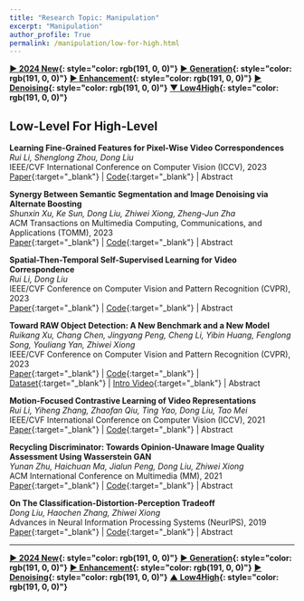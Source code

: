 ```yaml
---
title: "Research Topic: Manipulation"
excerpt: "Manipulation"
author_profile: True
permalink: /manipulation/low-for-high.html
---
```


**[▶ 2024 New](/manipulation/2024-New){: style="color: rgb(191, 0, 0)"}**
**[▶ Generation](/manipulation/editing-generation){: style="color: rgb(191, 0, 0)"}**
**[▶ Enhancement](/manipulation/hdr-enhancement){: style="color: rgb(191, 0, 0)"}**
**[▶ Denoising](/manipulation/Denoising){: style="color: rgb(191, 0, 0)"}**
**[▼ Low4High](/manipulation/low-for-high){: style="color: rgb(191, 0, 0)"}**

## Low-Level For High-Level

**Learning Fine-Grained Features for Pixel-Wise Video Correspondences** <br>
_Rui Li, Shenglong Zhou, Dong Liu_ <br>
<span><pub>IEEE/CVF International Conference on Computer Vision (ICCV), 2023</pub></span> <br>
[Paper](https://openaccess.thecvf.com/content/ICCV2023/html/Li_Learning_Fine-Grained_Features_for_Pixel-Wise_Video_Correspondences_ICCV_2023_paper.html){:target="\_blank"} |
[Code](https://github.com/qianduoduolr/FGVC){:target="\_blank"} |
<a onclick='expandABS("li23iccv")'> Abstract </a>

<div style="display: none;" class=abs id="li23iccv"><br>
Video analysis tasks rely heavily on identifying the pixels from different frames that correspond to the same visual target. To tackle this problem, recent studies have advocated feature learning methods that aim to learn distinctive representations to match the pixels, especially in a self-supervised fashion. Unfortunately, these methods have difficulties for tiny or even single-pixel visual targets. Pixel-wise video correspondences were traditionally related to optical flows, which however lead to deterministic correspondences and lack robustness on real-world videos. We address the problem of learning features for establishing pixel-wise correspondences. Motivated by optical flows as well as the self-supervised feature learning, we propose to use not only labeled synthetic videos but also unlabeled real-world videos for learning fine-grained representations in a holistic framework. We adopt an adversarial learning scheme to enhance the generalization ability of the learned features. Moreover, we design a coarse-to-fine framework to pursue high computational efficiency. Our experimental results on a series of correspondence-based tasks demonstrate that the proposed method outperforms state-of-the-art rivals in both accuracy and efficiency.
</div>

**Synergy Between Semantic Segmentation and Image Denoising via Alternate Boosting** <br>
_Shunxin Xu, Ke Sun, Dong Liu, Zhiwei Xiong, Zheng-Jun Zha_ <br>
<span><pub>ACM Transactions on Multimedia Computing, Communications, and Applications (TOMM), 2023</pub></span> <br>
[Paper](https://dl.acm.org/doi/abs/10.1145/3548459){:target="\_blank"} |
[Code](https://github.com/powder21/SDABN){:target="\_blank"} |
<a onclick='expandABS("xu23tomm")'> Abstract </a>

<div style="display: none;" class=abs id="xu23tomm"><br>
The capability of image semantic segmentation may be deteriorated due to the noisy input image, where image denoising prior to segmentation may help. Both image denoising and semantic segmentation have been developed significantly with the advance of deep learning. In this work, we are interested in the synergy between these two tasks by using a holistic deep model. We observe that not only denoising helps combat the drop of segmentation accuracy due to the noisy input, but also pixel-wise semantic information boosts the capability of denoising. We then propose a boosting network to perform denoising and segmentation alternately. The proposed network is composed of multiple segmentation and denoising blocks (SDBs), each of which estimates a semantic map and then uses the map to regularize denoising. Experimental results show that the denoised image quality is improved substantially and the segmentation accuracy is improved to close to that on clean images, and segmentation and denoising are both boosted as the number of SDBs increases. On the Cityscapes dataset, using three SDBs improves the denoising quality to 34.42 dB in PSNR, and the segmentation accuracy to 66.5 in mIoU, when the additive white Gaussian noise level is 50.
</div>

**Spatial-Then-Temporal Self-Supervised Learning for Video Correspondence** <br>
_Rui Li, Dong Liu_ <br>
<span><pub>IEEE/CVF Conference on Computer Vision and Pattern Recognition (CVPR), 2023</pub></span> <br>
[Paper](https://openaccess.thecvf.com/content/CVPR2023/html/Li_Spatial-Then-Temporal_Self-Supervised_Learning_for_Video_Correspondence_CVPR_2023_paper.html){:target="\_blank"} |
[Code](https://github.com/qianduoduolr/Spa-then-Temp){:target="\_blank"} |
<a onclick='expandABS("li23")'> Abstract </a>

<div style="display: none;" class=abs id="li23"><br>
In low-level video analyses, effective representations are important to derive the correspondences between video frames. These representations have been learned in a self-supervised fashion from unlabeled images/videos, using carefully designed pretext tasks in some recent studies. However, the previous work concentrates on either spatial-discriminative features or temporal-repetitive features, with little attention to the synergy between spatial and temporal cues. To address this issue, we propose a novel spatial-then-temporal self-supervised learning method. Specifically, we firstly extract spatial features from unlabeled images via contrastive learning, and secondly enhance the features by exploiting the temporal cues in unlabeled videos via reconstructive learning. In the second step, we design a global correlation distillation loss to ensure the learning not to forget the spatial cues, and we design a local correlation distillation loss to combat the temporal discontinuity that harms the reconstruction. The proposed method outperforms the state-of-the-art self-supervised methods, as established by the experimental results on a series of correspondence-based video analysis tasks. Also, we performed ablation studies to verify the effectiveness of the two-step design as well as the distillation losses.
</div>

**Toward RAW Object Detection: A New Benchmark and a New Model** <br>
_Ruikang Xu, Chang Chen, Jingyang Peng, Cheng Li, Yibin Huang, Fenglong Song, Youliang Yan, Zhiwei Xiong_ <br>
<span><pub>IEEE/CVF Conference on Computer Vision and Pattern Recognition (CVPR), 2023</pub></span> <br>
[Paper](https://openaccess.thecvf.com/content/CVPR2023/html/Xu_Toward_RAW_Object_Detection_A_New_Benchmark_and_a_New_CVPR_2023_paper.html){:target="\_blank"} |
[Code](https://gitee.com/mindspore/models/tree/master/research/cv/RAOD){:target="\_blank"} |
[Dataset](https://openi.pcl.ac.cn/innovation_contest/innov202305091731448/datasets){:target="\_blank"} |
[Intro Video](https://www.youtube.com/watch?v=dyudIByvYKc){:target="\_blank"} |
<a onclick='expandABS("xu23cvpr")'> Abstract </a>

<div style="display: none;" class=abs id="xu23cvpr"><br>
In many computer vision applications (e.g., robotics and autonomous driving), high dynamic range (HDR) data is necessary for object detection algorithms to handle a variety of lighting conditions, such as strong glare. In this paper, we aim to achieve object detection on RAW sensor data, which naturally saves the HDR information from image sensors without extra equipment costs. We build a novel RAW sensor dataset, named ROD, for Deep Neural Networks (DNNs)-based object detection algorithms to be applied to HDR data. The ROD dataset contains a large amount of annotated instances of day and night driving scenes in 24-bit dynamic range. Based on the dataset, we first investigate the impact of dynamic range for DNNs-based detectors and demonstrate the importance of dynamic range adjustment for detection on RAW sensor data. Then, we propose a simple and effective adjustment method for object detection on HDR RAW sensor data, which is image adaptive and jointly optimized with the downstream detector in an end-to-end scheme. Extensive experiments demonstrate that the performance of detection on RAW sensor data is significantly superior to standard dynamic range (SDR) data in different situations. Moreover, we analyze the influence of texture information and pixel distribution of input data on the performance of the DNNs-based detector.
</div>

**Motion-Focused Contrastive Learning of Video Representations** <br>
_Rui Li, Yiheng Zhang, Zhaofan Qiu, Ting Yao, Dong Liu, Tao Mei_ <br>
<span><pub>IEEE/CVF International Conference on Computer Vision (ICCV), 2021</pub></span> <br>
[Paper](https://openaccess.thecvf.com/content/ICCV2021/papers/Li_Motion-Focused_Contrastive_Learning_of_Video_Representations_ICCV_2021_paper.pdf){:target="\_blank"} |
[Code](https://github.com/YihengZhang-CV/MCL-Motion-Focused-Contrastive-Learning){:target="\_blank"} |
<a onclick='expandABS("li21")'> Abstract </a>

<div style="display: none;" class=abs id="li21"><br>
Motion, as the most distinct phenomenon in a video to involve the changes over time, has been unique and critical to the development of video representation learning. In this paper, we ask the question: how important is the motion particularly for self-supervised video representation learning. To this end, we compose a duet of exploiting the motion for data augmentation and feature learning in the regime of contrastive learning. Specifically, we present a Motion-focused Contrastive Learning (MCL) method that regards such duet as the foundation. On one hand, MCL capitalizes on optical flow of each frame in a video to temporally and spatially sample the tubelets (i.e., sequences of associated frame patches across time) as data augmentations. On the other hand, MCL further aligns gradient maps of the convolutional layers to optical flow maps from spatial, temporal and spatio-temporal perspectives, in order to ground motion information in feature learning. Extensive experiments conducted on R(2+1)D backbone demonstrate the effectiveness of our MCL. On UCF101, the linear classifier trained on the representations learnt by MCL achieves 81.91% top-1 accuracy, outperforming ImageNet supervised pre-training by 6.78%. On Kinetics-400, MCL achieves 66.62% top-1 accuracy under the linear protocol.
</div>

**Recycling Discriminator: Towards Opinion-Unaware Image Quality Assessment Using Wasserstein GAN** <br>
_Yunan Zhu, Haichuan Ma, Jialun Peng, Dong Liu, Zhiwei Xiong_ <br>
<span><pub>ACM International Conference on Multimedia (MM), 2021</pub></span> <br>
[Paper](https://dl.acm.org/doi/abs/10.1145/3474085.3479234){:target="\_blank"} |
[Code](https://github.com/YunanZhu/RecycleD){:target="\_blank"} |
<a onclick='expandABS("zhu21")'> Abstract </a>

<div style="display: none;" class=abs id="zhu21"><br>
Generative adversarial networks (GANs) have been extensively used for training networks that perform image generation. After training, the discriminator in GAN was not used anymore. We propose to recycle the trained discriminator for another use: no-reference image quality assessment (NR-IQA). We are motivated by twofold facts. First, in Wasserstein GAN (WGAN), the discriminator is designed to calculate the distance between the distribution of generated images and that of real images; thus, the trained discriminator may encode the distribution of real-world images. Second, NR-IQA often needs to leverage the distribution of real-world images for assessing image quality. We then conjecture that using the trained discriminator for NR-IQA may help get rid of any human-labeled quality opinion scores and lead to a new opinion-unaware (OU) method. To validate our conjecture, we start from a restricted NR-IQA problem, that is IQA for artificially super-resolved images. We train super-resolution (SR) WGAN with two kinds of discriminators: one is to directly evaluate the entire image, and the other is to work on small patches. For the latter kind, we obtain patch-wise quality scores, and then have the flexibility to fuse the scores, e.g., by weighted average. Moreover, we directly extend the trained discriminators for authentically distorted images that have different kinds of distortions. Our experimental results demonstrate that the proposed method is comparable to the state-of-the-art OU NR-IQA methods on SR images and is even better than them on authentically distorted images. Our method provides a better interpretable approach to NR-IQA. Our code and models are available at https://github.com/YunanZhu/RecycleD.
</div>

**On The Classification-Distortion-Perception Tradeoff** <br>
_Dong Liu, Haochen Zhang, Zhiwei Xiong_ <br>
<span><pub>Advances in Neural Information Processing Systems (NeurIPS), 2019</pub></span> <br>
[Paper](https://proceedings.neurips.cc/paper/2019/hash/6c29793a140a811d0c45ce03c1c93a28-Abstract.html){:target="\_blank"} |
[Code](https://github.com/AlanZhang1995/CDP-Tradeoff){:target="\_blank"} |
<a onclick='expandABS("liu19")'> Abstract </a>

<div style="display: none;" class=abs id="liu19"><br>
Signal degradation is ubiquitous, and computational Denoising of degraded signal has been investigated for many years. Recently, it is reported that the capability of signal Denoising is fundamentally limited by the so-called perception-distortion tradeoff, i.e. the distortion and the perceptual difference between the restored signal and the ideal "original" signal cannot be made both minimal simultaneously. Distortion corresponds to signal fidelity and perceptual difference corresponds to perceptual naturalness, both of which are important metrics in practice. Besides, there is another dimension worthy of consideration--the semantic quality of the restored signal, i.e. the utility of the signal for recognition purpose. In this paper, we extend the previous perception-distortion tradeoff to the case of classification-distortion-perception (CDP) tradeoff, where we introduced the classification error rate of the restored signal in addition to distortion and perceptual difference. In particular, we consider the classification error rate achieved on the restored signal using a predefined classifier as a representative metric for semantic quality. We rigorously prove the existence of the CDP tradeoff, i.e. the distortion, perceptual difference, and classification error rate cannot be made all minimal simultaneously. We also provide both simulation and experimental results to showcase the CDP tradeoff. Our findings can be useful especially for computer vision research where some low-level vision tasks (signal restoration) serve for high-level vision tasks (visual understanding). Our code and models have been published.

 </div>

---

**[▶ 2024 New](/manipulation/2024-New){: style="color: rgb(191, 0, 0)"}**
**[▶ Generation](/manipulation/editing-generation){: style="color: rgb(191, 0, 0)"}**
**[▶ Enhancement](/manipulation/hdr-enhancement){: style="color: rgb(191, 0, 0)"}**
**[▶ Denoising](/manipulation/denoising){: style="color: rgb(191, 0, 0)"}**
**[▲ Low4High](/manipulation/low-for-high){: style="color: rgb(191, 0, 0)"}**
